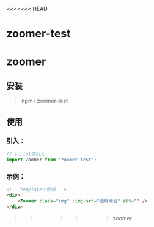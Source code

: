 <<<<<<< HEAD
# zoomer-test
zoomer
=======
## 安装
>npm i zoomer-test

## 使用
### 引入：
```js
// script中引入
import Zoomer from 'zoomer-test';

```
### 示例：
```html
<!-- template中使用 -->
<div>
    <Zoomer class="img" :img-src="图片地址" alt="" />
</div>
```
>>>>>>> zoomer
